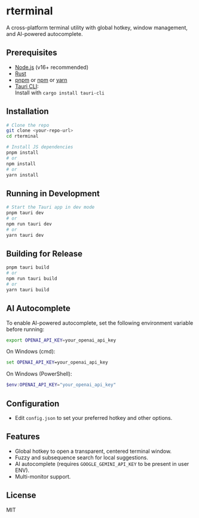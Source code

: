# rterminal

A cross-platform terminal utility with global hotkey, window management, and AI-powered autocomplete.

## Prerequisites

- [Node.js](https://nodejs.org/) (v16+ recommended)
- [Rust](https://www.rust-lang.org/tools/install)
- [pnpm](https://pnpm.io/) or [npm](https://www.npmjs.com/) or [yarn](https://yarnpkg.com/)
- [Tauri CLI](https://tauri.app/v1/guides/getting-started/prerequisites/):  
  Install with `cargo install tauri-cli`

## Installation

```sh
# Clone the repo
git clone <your-repo-url>
cd rterminal

# Install JS dependencies
pnpm install
# or
npm install
# or
yarn install
```

## Running in Development

```sh
# Start the Tauri app in dev mode
pnpm tauri dev
# or
npm run tauri dev
# or
yarn tauri dev
```

## Building for Release

```sh
pnpm tauri build
# or
npm run tauri build
# or
yarn tauri build
```

## AI Autocomplete

To enable AI-powered autocomplete, set the following environment variable before running:

```sh
export OPENAI_API_KEY=your_openai_api_key
```

On Windows (cmd):

```cmd
set OPENAI_API_KEY=your_openai_api_key
```

On Windows (PowerShell):

```powershell
$env:OPENAI_API_KEY="your_openai_api_key"
```

## Configuration

- Edit `config.json` to set your preferred hotkey and other options.

## Features

- Global hotkey to open a transparent, centered terminal window.
- Fuzzy and subsequence search for local suggestions.
- AI autocomplete (requires `GOOGLE_GEMINI_API_KEY` to be present in user ENV).
- Multi-monitor support.

## License

MIT

